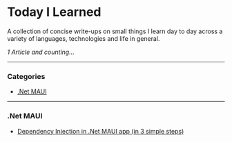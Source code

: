 ﻿# Today I Learned

A collection of concise write-ups on small things I learn day to day across a variety of languages, technologies and life in general.

_1 Article and counting..._

---

### Categories

* [.Net MAUI](#maui)

---

### .Net MAUI
- [Dependency Injection in .Net MAUI app (in 3 simple steps)](https://gist.github.com/iMemon/213172bc34e693f2390f09cca31e29e7)


